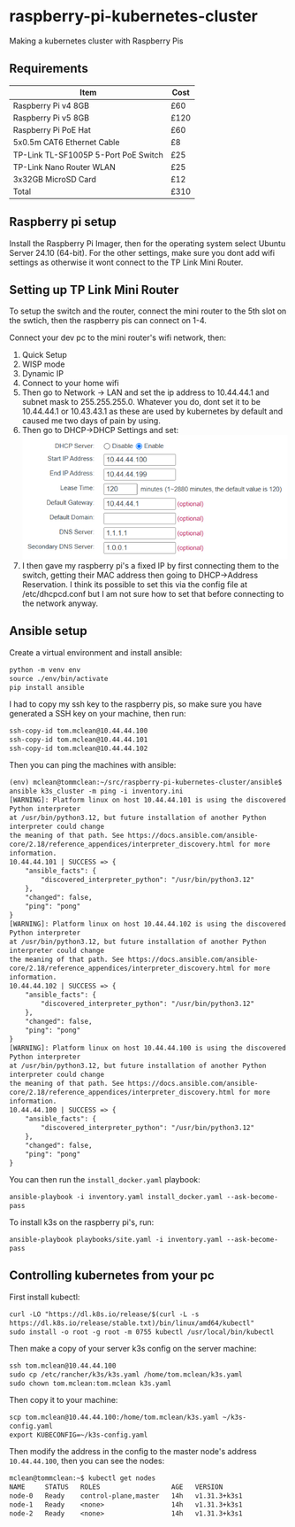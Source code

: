 # raspberry-pi-kubernetes-cluster
Making a kubernetes cluster with Raspberry Pis

## Requirements
| Item                                 | Cost   |
| ------------------------------------ | ------ |
| Raspberry Pi v4 8GB                  | £60    |
| Raspberry Pi v5 8GB                  | £120   |
| Raspberry Pi PoE Hat                 | £60    |
| 5x0.5m CAT6 Ethernet Cable           | £8     |
| TP-Link TL-SF1005P 5-Port PoE Switch | £25    |
| TP-Link Nano Router WLAN             | £25    |
| 3x32GB MicroSD Card                  | £12    |
| Total                                | £310   |

## Raspberry pi setup

Install the Raspberry Pi Imager, then for the operating system select Ubuntu Server 24.10 (64-bit). For the other settings, make sure you dont add wifi settings as otherwise it wont connect to the TP Link Mini Router.

## Setting up TP Link Mini Router

To setup the switch and the router, connect the mini router to the 5th slot on the swtich, then the raspberry pis can connect on 1-4.

Connect your dev pc to the mini router's wifi network, then:

1. Quick Setup
2. WISP mode
3. Dynamic IP
4. Connect to your home wifi
5. Then go to Network -> LAN and set the ip address to 10.44.44.1 and subnet mask to 255.255.255.0. Whatever you do, dont
set it to be 10.44.44.1 or 10.43.43.1 as these are used by kubernetes by default and caused me two days of pain by using.
6. Then go to DHCP->DHCP Settings and set:
 ![DHCP Settings](dhcp_settings.png)
7. I then gave my raspberry pi's a fixed IP by first connecting them to the switch, getting their MAC address then going to DHCP->Address Reservation. I think its possible to set this via the config file at /etc/dhcpcd.conf but I am not sure how to set that before connecting to the network anyway.

## Ansible setup

Create a virtual environment and install ansible:

```
python -m venv env
source ./env/bin/activate
pip install ansible
```

I had to copy my ssh key to the raspberry pis, so make sure you have generated a SSH key on your machine, then run:

```
ssh-copy-id tom.mclean@10.44.44.100
ssh-copy-id tom.mclean@10.44.44.101
ssh-copy-id tom.mclean@10.44.44.102
```

Then you can ping the machines with ansible:
```
(env) mclean@tommclean:~/src/raspberry-pi-kubernetes-cluster/ansible$ ansible k3s_cluster -m ping -i inventory.ini
[WARNING]: Platform linux on host 10.44.44.101 is using the discovered Python interpreter
at /usr/bin/python3.12, but future installation of another Python interpreter could change
the meaning of that path. See https://docs.ansible.com/ansible-
core/2.18/reference_appendices/interpreter_discovery.html for more information.
10.44.44.101 | SUCCESS => {
    "ansible_facts": {
        "discovered_interpreter_python": "/usr/bin/python3.12"
    },
    "changed": false,
    "ping": "pong"
}
[WARNING]: Platform linux on host 10.44.44.102 is using the discovered Python interpreter
at /usr/bin/python3.12, but future installation of another Python interpreter could change
the meaning of that path. See https://docs.ansible.com/ansible-
core/2.18/reference_appendices/interpreter_discovery.html for more information.
10.44.44.102 | SUCCESS => {
    "ansible_facts": {
        "discovered_interpreter_python": "/usr/bin/python3.12"
    },
    "changed": false,
    "ping": "pong"
}
[WARNING]: Platform linux on host 10.44.44.100 is using the discovered Python interpreter
at /usr/bin/python3.12, but future installation of another Python interpreter could change
the meaning of that path. See https://docs.ansible.com/ansible-
core/2.18/reference_appendices/interpreter_discovery.html for more information.
10.44.44.100 | SUCCESS => {
    "ansible_facts": {
        "discovered_interpreter_python": "/usr/bin/python3.12"
    },
    "changed": false,
    "ping": "pong"
}
```

You can then run the `install_docker.yaml` playbook:

```
ansible-playbook -i inventory.yaml install_docker.yaml --ask-become-pass
```

To install k3s on the raspberry pi's, run:
```
ansible-playbook playbooks/site.yaml -i inventory.yaml --ask-become-pass
```

## Controlling kubernetes from your pc

First install kubectl:
```
curl -LO "https://dl.k8s.io/release/$(curl -L -s https://dl.k8s.io/release/stable.txt)/bin/linux/amd64/kubectl"
sudo install -o root -g root -m 0755 kubectl /usr/local/bin/kubectl
```

Then make a copy of your server k3s config on the server machine:
```
ssh tom.mclean@10.44.44.100
sudo cp /etc/rancher/k3s/k3s.yaml /home/tom.mclean/k3s.yaml
sudo chown tom.mclean:tom.mclean k3s.yaml
```
Then copy it to your machine:
```
scp tom.mclean@10.44.44.100:/home/tom.mclean/k3s.yaml ~/k3s-config.yaml
export KUBECONFIG=~/k3s-config.yaml
```
Then modify the address in the config to the master node's address `10.44.44.100`, then you can see the nodes:
```
mclean@tommclean:~$ kubectl get nodes
NAME     STATUS   ROLES                  AGE   VERSION
node-0   Ready    control-plane,master   14h   v1.31.3+k3s1
node-1   Ready    <none>                 14h   v1.31.3+k3s1
node-2   Ready    <none>                 14h   v1.31.3+k3s1
```

